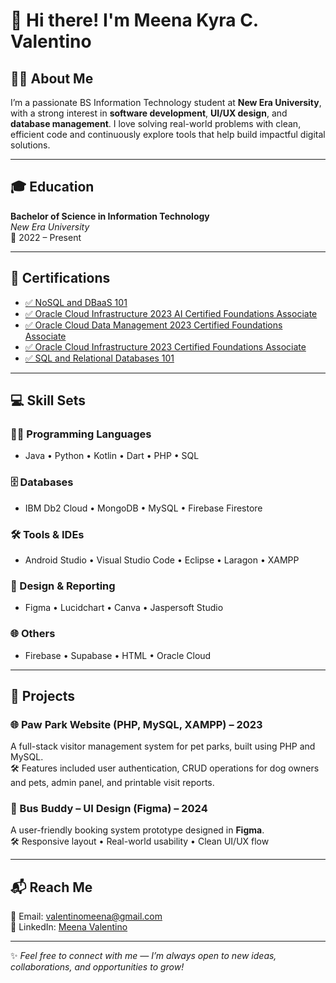 # 👋 Hi there! I'm Meena Kyra C. Valentino

## 👩‍💻 About Me

I’m a passionate BS Information Technology student at **New Era University**, with a strong interest in **software development**, **UI/UX design**, and **database management**. I love solving real-world problems with clean, efficient code and continuously explore tools that help build impactful digital solutions.

---

## 🎓 Education

**Bachelor of Science in Information Technology**  
*New Era University*  
📅 2022 – Present

---

## 🧠 Certifications

- [✅ NoSQL and DBaaS 101](https://courses.cognitiveclass.ai/certificates/2b707e9a0b414532969d7df7cabe640f)
- [✅ Oracle Cloud Infrastructure 2023 AI Certified Foundations Associate](https://catalog-education.oracle.com/pls/certview/sharebadge?id=A3168DD5E0BCD5000361CF9C7F9AAF7AF4919441D7242890689B99CACE10F6D0)
- [✅ Oracle Cloud Data Management 2023 Certified Foundations Associate](https://catalog-education.oracle.com/pls/certview/sharebadge?id=E115C82561154B074C12677577069FD37387DCC54030AC66DFC339BF60CD75A3)
- [✅ Oracle Cloud Infrastructure 2023 Certified Foundations Associate](https://catalog-education.oracle.com/pls/certview/sharebadge?id=E8FE207FC1E69149A58977551E577E605DB6EDEDD7EF6197A50574D4A2F60DAA)
- [✅ SQL and Relational Databases 101](https://courses.cognitiveclass.ai/certificates/afa43f6a012648f49e64da56afaffc72)

---

## 💻 Skill Sets

### 🧑‍💻 Programming Languages
- Java • Python • Kotlin • Dart • PHP • SQL

### 🗄️ Databases
- IBM Db2 Cloud • MongoDB • MySQL • Firebase Firestore

### 🛠️ Tools & IDEs
- Android Studio • Visual Studio Code • Eclipse • Laragon • XAMPP

### 🎨 Design & Reporting
- Figma • Lucidchart • Canva • Jaspersoft Studio

### 🌐 Others
- Firebase • Supabase • HTML • Oracle Cloud

---

## 🚀 Projects

### 🌐 Paw Park Website (PHP, MySQL, XAMPP) – 2023  
A full-stack visitor management system for pet parks, built using PHP and MySQL.  
🛠 Features included user authentication, CRUD operations for dog owners and pets, admin panel, and printable visit reports.

### 🚌 Bus Buddy – UI Design (Figma) – 2024  
A user-friendly booking system prototype designed in **Figma**.  
🛠 Responsive layout • Real-world usability • Clean UI/UX flow

---

## 📬 Reach Me

📧 Email: [valentinomeena@gmail.com](mailto:valentinomeena@gmail.com)  
🔗 LinkedIn: [Meena Valentino](https://www.linkedin.com/in/meena-valentino-2688b92a3/)

---

✨ *Feel free to connect with me — I’m always open to new ideas, collaborations, and opportunities to grow!*
